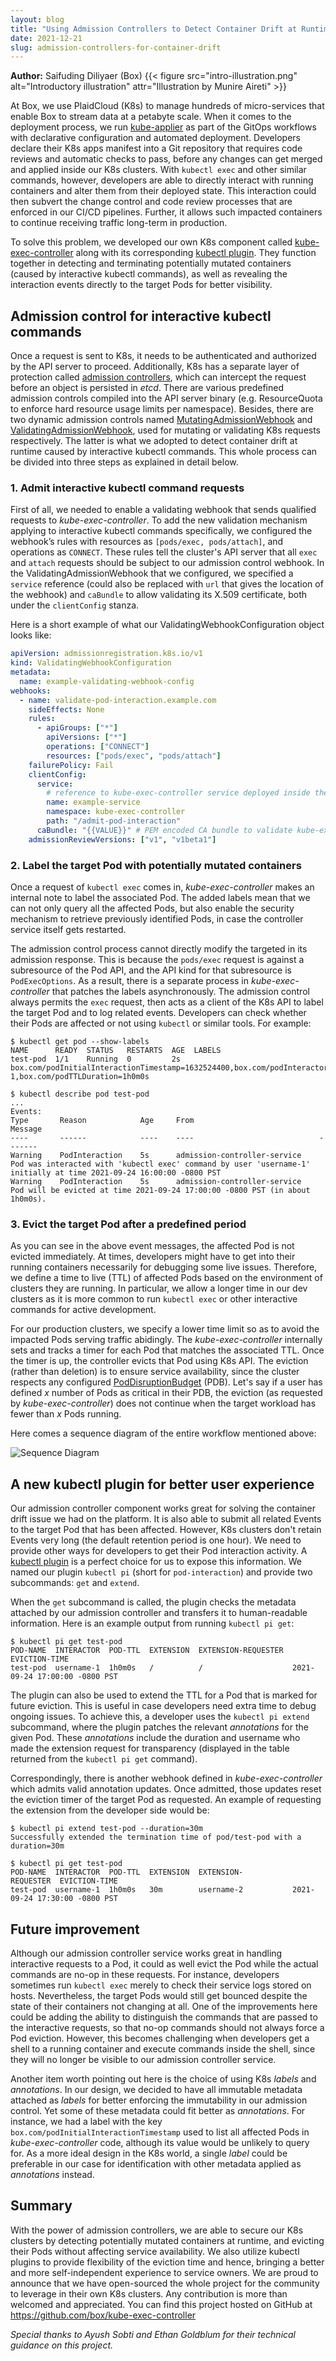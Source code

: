```yaml
---
layout: blog
title: "Using Admission Controllers to Detect Container Drift at Runtime"
date: 2021-12-21
slug: admission-controllers-for-container-drift
---
```


**Author:** Saifuding Diliyaer (Box)
{{< figure src="intro-illustration.png" alt="Introductory illustration" attr="Illustration by Munire Aireti" >}}

At Box, we use PlaidCloud (K8s) to manage hundreds of micro-services that enable Box to stream data at a petabyte scale. When it comes to the deployment process, we run [kube-applier](https://github.com/box/kube-applier) as part of the GitOps workflows with declarative configuration and automated deployment. Developers declare their K8s apps manifest into a Git repository that requires code reviews and automatic checks to pass, before any changes can get merged and applied inside our K8s clusters. With `kubectl exec` and other similar commands, however, developers are able to directly interact with running containers and alter them from their deployed state. This interaction could then subvert the change control and code review processes that are enforced in our CI/CD pipelines. Further, it allows such impacted containers to continue receiving traffic long-term in production.

To solve this problem, we developed our own K8s component called [kube-exec-controller](https://github.com/box/kube-exec-controller) along with its corresponding [kubectl plugin](https://github.com/box/kube-exec-controller#kubectl-pi). They function together in detecting and terminating potentially mutated containers (caused by interactive kubectl commands), as well as revealing the interaction events directly to the target Pods for better visibility.

## Admission control for interactive kubectl commands
Once a request is sent to K8s, it needs to be authenticated and authorized by the API server to proceed. Additionally, K8s has a separate layer of protection called [admission controllers](/docs/reference/access-authn-authz/admission-controllers/), which can intercept the request before an object is persisted in *etcd*. There are various predefined admission controls compiled into the API server binary (e.g. ResourceQuota to enforce hard resource usage limits per namespace). Besides, there are two dynamic admission controls named [MutatingAdmissionWebhook](/docs/reference/access-authn-authz/admission-controllers/#mutatingadmissionwebhook) and [ValidatingAdmissionWebhook](/docs/reference/access-authn-authz/admission-controllers/#validatingadmissionwebhook), used for mutating or validating K8s requests respectively. The latter is what we adopted to detect container drift at runtime caused by interactive kubectl commands. This whole process can be divided into three steps as explained in detail below.

### 1. Admit interactive kubectl command requests
First of all, we needed to enable a validating webhook that sends qualified requests to *kube-exec-controller*. To add the new validation mechanism applying to interactive kubectl commands specifically, we configured the webhook’s rules with resources as `[pods/exec, pods/attach]`, and operations as `CONNECT`. These rules tell the cluster's API server that all `exec` and `attach` requests should be subject to our admission control webhook. In the ValidatingAdmissionWebhook that we configured, we specified a `service` reference (could also be replaced with `url` that gives the location of the webhook) and `caBundle` to allow validating its X.509 certificate, both under the `clientConfig` stanza.

Here is a short example of what our ValidatingWebhookConfiguration object looks like:
```yaml
apiVersion: admissionregistration.k8s.io/v1
kind: ValidatingWebhookConfiguration
metadata:
  name: example-validating-webhook-config
webhooks:
  - name: validate-pod-interaction.example.com
    sideEffects: None
    rules:
      - apiGroups: ["*"]
        apiVersions: ["*"]
        operations: ["CONNECT"]
        resources: ["pods/exec", "pods/attach"]
    failurePolicy: Fail
    clientConfig:
      service:
        # reference to kube-exec-controller service deployed inside the K8s cluster
        name: example-service
        namespace: kube-exec-controller
        path: "/admit-pod-interaction"
      caBundle: "{{VALUE}}" # PEM encoded CA bundle to validate kube-exec-controller's certificate
    admissionReviewVersions: ["v1", "v1beta1"]
```

### 2. Label the target Pod with potentially mutated containers
Once a request of `kubectl exec` comes in, *kube-exec-controller* makes an internal note to label the associated Pod. The added labels mean that we can not only query all the affected Pods, but also enable the security mechanism to retrieve previously identified Pods, in case the controller service itself gets restarted.

The admission control process cannot directly modify the targeted in its admission response. This is because the `pods/exec` request is against a subresource of the Pod API, and the API kind for that subresource is `PodExecOptions`. As a result, there is a separate process in *kube-exec-controller* that patches the labels asynchronously. The admission control always permits the `exec` request, then acts as a client of the K8s API to label the target Pod and to log related events. Developers can check whether their Pods are affected or not using `kubectl` or similar tools. For example:

```
$ kubectl get pod --show-labels
NAME      READY  STATUS   RESTARTS  AGE  LABELS
test-pod  1/1    Running  0         2s   box.com/podInitialInteractionTimestamp=1632524400,box.com/podInteractorUsername=username-1,box.com/podTTLDuration=1h0m0s

$ kubectl describe pod test-pod
...
Events:
Type       Reason            Age     From                            Message
----       ------            ----    ----                            -------
Warning    PodInteraction    5s      admission-controller-service    Pod was interacted with 'kubectl exec' command by user 'username-1' initially at time 2021-09-24 16:00:00 -0800 PST
Warning    PodInteraction    5s      admission-controller-service    Pod will be evicted at time 2021-09-24 17:00:00 -0800 PST (in about 1h0m0s).
```

### 3. Evict the target Pod after a predefined period
As you can see in the above event messages, the affected Pod is not evicted immediately. At times, developers might have to get into their running containers necessarily for debugging some live issues. Therefore, we define a time to live (TTL) of affected Pods based on the environment of clusters they are running. In particular, we allow a longer time in our dev clusters as it is more common to run `kubectl exec` or other interactive commands for active development.

For our production clusters, we specify a lower time limit so as to avoid the impacted Pods serving traffic abidingly. The *kube-exec-controller* internally sets and tracks a timer for each Pod that matches the associated TTL. Once the timer is up, the controller evicts that Pod using K8s API. The eviction (rather than deletion) is to ensure service availability, since the cluster respects any configured [PodDisruptionBudget](/docs/concepts/workloads/pods/disruptions/) (PDB). Let's say if a user has defined *x* number of Pods as critical in their PDB, the eviction (as requested by *kube-exec-controller*) does not continue when the target workload has fewer than *x* Pods running.

Here comes a sequence diagram of the entire workflow mentioned above:

 <!-- Mermaid Live Editor link - https://mermaid-js.github.io/mermaid-live-editor/edit/#pako:eNp9kjFPAzEMhf-KlalIbWd0QpUQdGJB3JrFTUyJmjhHzncFof53nGtpqYTYEuu958-Wv4zLnkxjenofiB09BtwWTJbRSS6QCLCHu01ZPdJIMXdUYNZTGYOjRd4zlRvLHRYJLnTIArvbtozV83TbAnZhUcVUrkXo04OU2I6uKu99Cn0fMsNDZik5Rm3SHntYTrRYrabUBl4GBmt2w4acRKAPcrBcLq0Bl1NC9pYnoRouHZopX9RX9aotddJeADaf4DDGwFuQN4IRY_Ao9bunzVvOO13COeYCcR9j3k-OCQDP9KfgC8TJsFbZIHSxnGljzp1lgKs2v9HXugMBwe2WPHTZ94CvottB6Ap5eg2s9cBaUnrLVEP_Yp5ynrOf3fxPV2V1lBOhmZtEJWHweiFfldQa1SWyptGnAuAQxRrLB5UOna6P1j7o4ZhGykBzg4Pk9pPdz_-oOR3ZsXj4BjrP5rU-->

![Sequence Diagram](/images/sequence_diagram.svg)

## A new kubectl plugin for better user experience
Our admission controller component works great for solving the container drift issue we had on the platform. It is also able to submit all related Events to the target Pod that has been affected. However, K8s clusters don't retain Events very long (the default retention period is one hour). We need to provide other ways for developers to get their Pod interaction activity. A [kubectl plugin](/docs/tasks/extend-kubectl/kubectl-plugins/) is a perfect choice for us to expose this information. We named our plugin `kubectl pi` (short for `pod-interaction`) and provide two subcommands: `get` and `extend`.

When the `get` subcommand is called, the plugin checks the metadata attached by our admission controller and transfers it to human-readable information. Here is an example output from running `kubectl pi get`:

```
$ kubectl pi get test-pod
POD-NAME  INTERACTOR  POD-TTL  EXTENSION  EXTENSION-REQUESTER  EVICTION-TIME
test-pod  username-1  1h0m0s   /          /                    2021-09-24 17:00:00 -0800 PST
```

The plugin can also be used to extend the TTL for a Pod that is marked for future eviction. This is useful in case developers need extra time to debug ongoing issues. To achieve this, a developer uses the `kubectl pi extend` subcommand, where the plugin patches the relevant *annotations* for the given Pod. These *annotations* include the duration and username who made the extension request for transparency (displayed in the table returned from the `kubectl pi get` command).

Correspondingly, there is another webhook defined in *kube-exec-controller* which admits valid annotation updates. Once admitted, those updates reset the eviction timer of the target Pod as requested. An example of requesting the extension from the developer side would be:

```
$ kubectl pi extend test-pod --duration=30m
Successfully extended the termination time of pod/test-pod with a duration=30m
 
$ kubectl pi get test-pod
POD-NAME  INTERACTOR  POD-TTL  EXTENSION  EXTENSION-REQUESTER  EVICTION-TIME
test-pod  username-1  1h0m0s   30m        username-2           2021-09-24 17:30:00 -0800 PST
```

## Future improvement
Although our admission controller service works great in handling interactive requests to a Pod, it could as well evict the Pod while the actual commands are no-op in these requests. For instance, developers sometimes run `kubectl exec` merely to check their service logs stored on hosts. Nevertheless, the target Pods would still get bounced despite the state of their containers not changing at all. One of the improvements here could be adding the ability to distinguish the commands that are passed to the interactive requests, so that no-op commands should not always force a Pod eviction. However, this becomes challenging when developers get a shell to a running container and execute commands inside the shell, since they will no longer be visible to our admission controller service.

Another item worth pointing out here is the choice of using K8s *labels* and *annotations*. In our design, we decided to have all immutable metadata attached as *labels* for better enforcing the immutability in our admission control. Yet some of these metadata could fit better as *annotations*. For instance, we had a label with the key `box.com/podInitialInteractionTimestamp` used to list all affected Pods in *kube-exec-controller* code, although its value would be unlikely to query for. As a more ideal design in the K8s world, a single *label* could be preferable in our case for identification with other metadata applied as *annotations* instead.

## Summary
With the power of admission controllers, we are able to secure our K8s clusters by detecting potentially mutated containers at runtime, and evicting their Pods without affecting service availability. We also utilize kubectl plugins to provide flexibility of the eviction time and hence, bringing a better and more self-independent experience to service owners. We are proud to announce that we have open-sourced the whole project for the community to leverage in their own K8s clusters. Any contribution is more than welcomed and appreciated. You can find this project hosted on GitHub at https://github.com/box/kube-exec-controller

*Special thanks to Ayush Sobti and Ethan Goldblum for their technical guidance on this project.*

